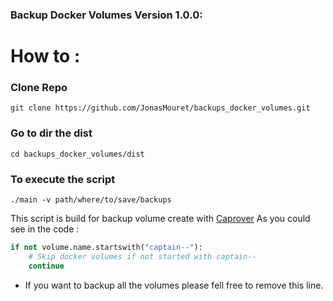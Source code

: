 ### Backup Docker Volumes Version 1.0.0:

# How to :

### Clone Repo
```
git clone https://github.com/JonasMouret/backups_docker_volumes.git
```

### Go to dir the dist
```
cd backups_docker_volumes/dist
```

### To execute the script
```
./main -v path/where/to/save/backups
```

This script is build for backup volume create with [Caprover](https://caprover.com/)
As you could see in the code :
```python
if not volume.name.startswith("captain--"):
	# Skip docker volumes if not started with captain--
	continue
```

- If you want to backup all the volumes please fell free to remove this line.
